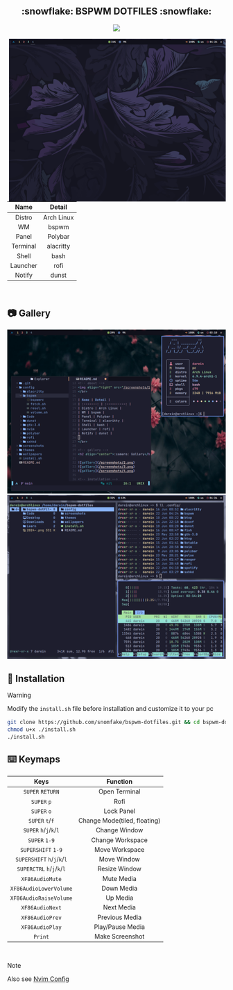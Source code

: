 <!-- title -->
<h2 align="center">:snowflake: BSPWM DOTFILES :snowflake:</h2>

<p align="center">
  <img src="https://img.shields.io/github/repo-size/snomfake/bspwm-dotfiles?style=for-the-badge">
  </br>
</p>

<!-- about -->
<img align="right" src="/screenshots/1.png" width="500px">
</br>

| Name | Detail |
| :-------: | :----------: |
| Distro | Arch Linux |
| WM | bspwm |
| Panel | Polybar |
| Terminal | alacritty |
| Shell | bash |
| Launcher | rofi |
| Notify | dunst |

</br>

<!-- gallery -->
## :camera: Gallery

![gallery](/screenshots/2.png)
![gallery](/screenshots/3.png)

<!-- installation -->
## :floppy_disk: Installation

> [!WARNING]
> Modify the `install.sh` file before installation and customize it to your pc 

```bash
git clone https://github.com/snomfake/bspwm-dotfiles.git && cd bspwm-dotfiles
chmod u+x ./install.sh
./install.sh
```

## :keyboard: Keymaps

| Keys | Function |
| :--: | :------: |
| `SUPER` `RETURN` | Open Terminal |
| `SUPER` `p` | Rofi |
| `SUPER` `o` | Lock Panel |
| `SUPER` `t`/`f` | Change Mode(tiled, floating) |
| `SUPER` `h`/`j`/`k`/`l` | Change Window |
| `SUPER` `1-9` | Change Workspace |
| `SUPERSHIFT` `1-9` | Move Workspace |
| `SUPERSHIFT` `h`/`j`/`k`/`l` | Move Window |
| `SUPERCTRL` `h`/`j`/`k`/`l` | Resize Window |
| `XF86AudioMute` | Mute Media |
| `XF86AudioLowerVolume` | Down Media |
| `XF86AudioRaiseVolume` | Up Media |
| `XF86AudioNext` | Next Media |
| `XF86AudioPrev` | Previous Media |
| `XF86AudioPlay` | Play/Pause Media |
| `Print` | Make Screenshot |

</br>


> [!NOTE]
> Also see <a href="https://github.com/snomfake/nvim-config.git">Nvim Config</a>
